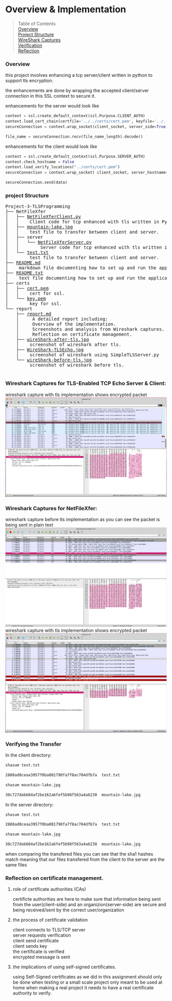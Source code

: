 # Overview & Implementation

> Table of Contents<br />
 [Overview](#overview)<br />
[Project Structure](#project-structure)<br />
[WireShark Captures](#wireshark-captures-for-tls-enabled-tcp-echo-server--client)<br />
[Verification](#verifying-the-transfer)<br />
[Reflection](#reflection-on-certificate-management)<br />


### Overview

this project involves enhancing a tcp server/client written in python to support tls encryption.

the enhancements are done by wrapping the accepted client/server connection in this SSL context to secure it.

enhancements for the server would look like
```python NetFileXferServer.py
context = ssl.create_default_context(ssl.Purpose.CLIENT_AUTH)
context.load_cert_chain(certfile='../../certs/cert.pem', keyfile='../../certs/key.pem')
secureConnection = context.wrap_socket(client_socket, server_side=True)
```

```python NetFileXferServer.py
file_name = secureConnection.recv(file_name_length).decode()
```

enhancements for the client would look like

```python NetFileXferClient.py
context = ssl.create_default_context(ssl.Purpose.SERVER_AUTH)
context.check_hostname = False
context.load_verify_locations("../certs/cert.pem")
secureConnection = context.wrap_socket( client_socket, server_hostname=server_ip)
```
```python NetFileXferClient.py
secureConnection.send(data)
```

### project Structure

<pre>
Project-3-TLSProgramming
├── NetFileXfer
│   ├── <a href="../NetFileXfer/NetFileXferClient.py" title="">NetFileXferClient.py</a>
│   │    Client code for tcp enhanced with tls written in Python.
│   ├── <a href="../NetFileXfer/mountain-lake.jpg" title="">mountain-lake.jpg</a>
│   │    test file to transfer between client and server.
│   ├── server
│   │   └── <a href="../NetFileXfer/server/NetFileXferServer.py" title="">NetFileXferServer.py</a>
│   │        Server code for tcp enhanced with tls written in Python.
│   └── <a href="../NetFileXfer/test.txt" title="">test.txt</a>
│        test file to transfer between client and server.
├── <a href="../README.md" title="">README.md</a>
│    markdown file documenting how to set up and run the applications.
├── <a href="../README.txt" title="">README.txt</a>
│    text file documenting how to set up and run the applications.
├── certs
│   ├── <a href="../certs/cert.pem" title="">cert.pem</a>
│   │    cert for ssl.
│   └── <a href="../certs/key.pem" title="">key.pem</a>
│        key for ssl.
└── report
    ├── <a href="report.md" title="">report.md</a>
    │     A detailed report including: 
    │     Overview of the implementation. 
    │     Screenshots and analysis from Wireshark captures.
    │     Reflection on certificate management.
    ├── <a href="wireShark-after-tls.jpg" title="">wireShark-after-tls.jpg</a>
    │    screenshot of wireshark after tls.
    ├── <a href="WireShark-TLSEcho.jpg" title="">WireShark-TLSEcho.jpg</a>
    │    screenshot of wireshark using SimpleTLSServer.py
    └── <a href="wireShark-before-tls.jpg" title="">wireShark-before-tls.jpg</a>
         screenshot of wireshark before tls.

</pre>

### Wireshark Captures for TLS-Enabled TCP Echo Server & Client:
wireshark capture with tls implementation shows encrypted packet 
![wireshark after tls](WireShark-TLSEcho.jpg)
### Wireshark Captures for NetFileXfer:
wireshark capture before tls implementation as you can see the packet is being sent in plain text
![wireshark before tls](wireShark-before-tls.jpg)
wireshark capture with tls implementation shows encrypted packet 
![wireshark after tls](wireShark-after-tls.jpg)

### Verifying the Transfer

In the client directory:
```bash input
shasum test.txt 
```
```bash output
2880ad0ceaa3957f0ba001790fa7f8ac704dfb7a  test.txt
```
```bash input
shasum mountain-lake.jpg 
```
```bash output
30c727dab604af2be162a6fef5b98f563a4a6230  mountain-lake.jpg
```
In the server directory:
```bash input
shasum test.txt
```
```bash output
2880ad0ceaa3957f0ba001790fa7f8ac704dfb7a  test.txt
```
```bash input
shasum mountain-lake.jpg 
```
```bash output
30c727dab604af2be162a6fef5b98f563a4a6230  mountain-lake.jpg
```

when comparing the transfered files you can see that the sha1 hashes match meaning that our files transfered from the client to the server are the same files 

### Reflection on certificate management.

1. role of certificate authorities (CAs)

    certificte authorities are here to make sure that information being sent from the user(client-side) and an organizion(server-side) are secure and being received/sent by the correct user/organization

2. the process of certificate validation

    client connects to TLS/TCP server<br />
    server requests verification <br />
    client send certificate<br />
    client sends key <br />
    the certificate is verified<br />
    encrypted message is sent<br />

3. the implications of using self-signed certificates.

    using Self-Signed certificates as we did in this assignment should only be 
    done when testing or a small scale project only meant to be used at home
    when making a real project it needs to have a real certificate authority 
    to verify.